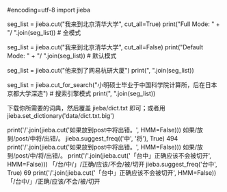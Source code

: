 #encoding=utf-8
import jieba

seg_list = jieba.cut("我来到北京清华大学", cut_all=True)
print("Full Mode: " + "/ ".join(seg_list))  # 全模式

seg_list = jieba.cut("我来到北京清华大学", cut_all=False)
print("Default Mode: " + "/ ".join(seg_list))  # 默认模式

seg_list = jieba.cut("他来到了网易杭研大厦")
print(", ".join(seg_list))

seg_list = jieba.cut_for_search("小明硕士毕业于中国科学院计算所，后在日本京都大学深造")  # 搜索引擎模式
print(", ".join(seg_list))

下载你所需要的词典，然后覆盖 jieba/dict.txt 即可；或者用 jieba.set_dictionary('data/dict.txt.big')

print('/'.join(jieba.cut('如果放到post中将出错。', HMM=False)))
如果/放到/post/中将/出错/。
jieba.suggest_freq(('中', '将'), True)
494
print('/'.join(jieba.cut('如果放到post中将出错。', HMM=False)))
如果/放到/post/中/将/出错/。
print('/'.join(jieba.cut('「台中」正确应该不会被切开', HMM=False)))
「/台/中/」/正确/应该/不会/被/切开
jieba.suggest_freq('台中', True)
69
print('/'.join(jieba.cut('「台中」正确应该不会被切开', HMM=False))
「/台中/」/正确/应该/不会/被/切开
